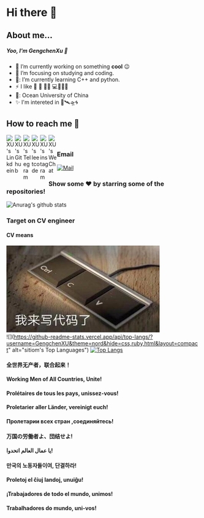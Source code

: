 # Hi there 👋

## About me...

##### Yoo, I'm GengchenXu :wave:
- 🔭 I’m currently working on something **cool** :wink:
- 🏢 I’m focusing on studying and coding.
- 🧭: I’m currently learning C++ and python.
- :zap: I like :ping_pong: :volleyball: :swimming_man: :computer:🤿🎾📱
- 🏫: Ocean University of China
- ✨ I'm intereted in 🚀🛰🛸🌀

## How to reach me :beers:

<a href="https://www.linkedin.com/in/%E5%BA%9A%E8%BE%B0-%E5%BE%90-5452431ab/">
  <img align="left" alt="XU's Linkdein" width="22px" src="https://cdn.jsdelivr.net/npm/simple-icons@v3/icons/linkedin.svg" />
</a>
<a href="https://github.com/GengchenXU">
  <img align="left" alt="XU's Github" width="22px" src="https://cdn.jsdelivr.net/npm/simple-icons@v3/icons/github.svg" />
</a>
<a href="https://t.me/if_true_return_false">
  <img align="left" alt="XU's Telegram" width="22px" src="https://cdn.jsdelivr.net/npm/simple-icons@v3/icons/telegram.svg" />
</a>
<a href="https://leetcode-cn.com/u/ji-shi-gu-du-yi-jiu-qian-xing/">
  <img align="left" alt="XU's leetcode" width="22px" src="https://cdn.jsdelivr.net/npm/simple-icons@3.2.0/icons/leetcode.svg" />
</a>
<a href="https://www.instagram.com/kenneth_xu_forever/">
  <img align="left" alt="XU's instagram" width="22px" src="https://cdn.jsdelivr.net/npm/simple-icons@3.2.0/icons/instagram.svg" />
</a>
<a href="https://github.com/GengchenXU/GengchenXu/blob/master/mmqrcode1597635358523.png">
  <img align="left" alt="XU's WeChat" width="22px" src="https://cdn.jsdelivr.net/npm/simple-icons@3.5.0/icons/wechat.svg" />
</a>

<br/>


### Email

[![Mail](https://img.shields.io/badge/-xgcjishigudu@gmail.com-gray?style=flat-square&logo=gmail&logoColor=red)](mailto:xgcjishigudu@gmail.com)

### Show some ❤️ by starring some of the repositories!
![Anurag's github stats](https://github-readme-stats.vercel.app/api?username=GengchenXU&show_icons=true&theme=tokyonight)  


### Target on CV engineer  
#### CV means
![test](https://github.com/GengchenXU/GengchenXu/blob/master/71a78262fd515566.jpg)  
![](https://github-readme-stats.vercel.app/api/top-langs/?username=GengchenXU&theme=nord&hide=css,ruby,html&layout=compact" alt="sitiom's Top Languages")
[![Top Langs](https://github-readme-stats.vercel.app/api/top-langs/?username=GengchenXU&layout=compact)](https://github.com/anuraghazra/github-readme-stats)

#### 全世界无产者，联合起来！    
#### Working Men of All Countries, Unite!
#### Prolétaires de tous les pays, unissez-vous!   
#### Proletarier aller Länder, vereinigt euch!  
#### Пролетарии всех стран ,соединяйтесь!  
#### 万国の労働者よ、団结せよ!
#### يا عمال العالم اتحدوا!‎ 
#### 만국의 노동자들이여, 단결하라!
#### Proletoj el ĉiuj landoj, unuiĝu!
#### ¡Trabajadores de todo el mundo, unimos!
#### Trabalhadores do mundo, uni-vos! 
